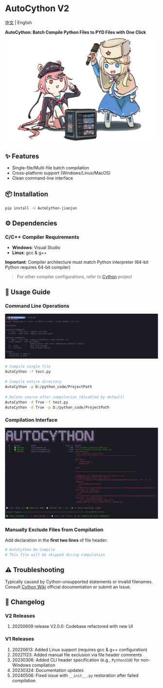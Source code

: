 # AutoCython V2
[中文](https://github.com/EVA-JianJun/AutoCython/blob/master/README.md) | English

**AutoCython: Batch Compile Python Files to PYD Files with One Click**
![py_pyd](https://raw.githubusercontent.com/EVA-JianJun/GitPigBed/master/blog_files/img/AutoCython_20210824.png)

## ✨ Features
- Single-file/Multi-file batch compilation
- Cross-platform support (Windows/Linux/MacOS)
- Clean command-line interface

## 📦 Installation
```bash
pip install -U AutoCython-jianjun
```

## ⚙️ Dependencies
### C/C++ Compiler Requirements
- **Windows**: Visual Studio
- **Linux**: gcc & g++

**Important**: Compiler architecture must match Python interpreter (64-bit Python requires 64-bit compiler)

> For other compiler configurations, refer to [Cython](https://github.com/cython/cython) project

## 🚀 Usage Guide
### Command Line Operations
![CLI Demo](https://raw.githubusercontent.com/EVA-JianJun/GitPigBed/master/blog_files/img/AutoCython_20250609_3.png)

```bash
# Compile single file
AutoCython -f test.py

# Compile entire directory
AutoCython -p D:/python_code/ProjectPath

# Delete source after compilation (disabled by default)
AutoCython -d True -f test.py
AutoCython -d True -p D:/python_code/ProjectPath
```

### Compilation Interface
![AutoCython GUI](https://raw.githubusercontent.com/EVA-JianJun/GitPigBed/master/blog_files/img/AutoCython_20250609_4.png)

### Manually Exclude Files from Compilation
Add declaration in the **first two lines** of file header:
```python
# AutoCython No Compile
# This file will be skipped during compilation
```

## ⚠️ Troubleshooting

Typically caused by Cython-unsupported statements or invalid filenames.
Consult [Cython Wiki](https://github.com/cython/cython/wiki) official documentation or submit an Issue.

## 📅 Changelog
### V2 Releases
1. 20250609 release V2.0.0: Codebase refactored with new UI

### V1 Releases
1. 20220613: Added Linux support (requires gcc & g++ configuration)
2. 20221123: Added manual file exclusion via file header comments
3. 20230306: Added CLI header specification (e.g., `Python310`) for non-Windows compilation
4. 20230324: Documentation updates
5. 20240506: Fixed issue with `__init__.py` restoration after failed compilation
